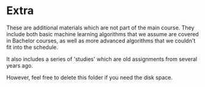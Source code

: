 # Extra
These are additional materials which are not part of the main course. They include both basic machine learning algorithms that we assume are covered in Bachelor courses, as well as more advanced algorithms that we couldn't fit into the schedule.

It also includes a series of 'studies' which are old assignments from several years ago.

However, feel free to delete this folder if you need the disk space.


